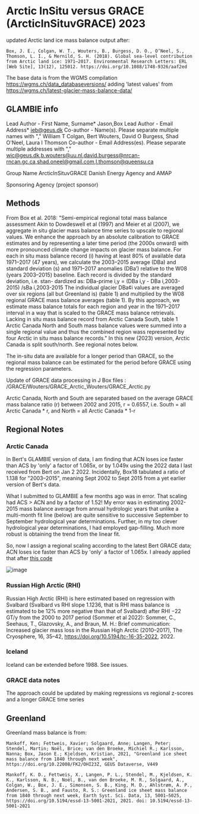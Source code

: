 # Arctic InSitu versus GRACE (ArcticInSituvGRACE) 2023
updated Arctic land ice mass balance output after:

	Box, J. E., Colgan, W. T., Wouters, B., Burgess, D. O., O’Neel, S., Thomson, L. I., & Mernild, S. H. (2018). Global sea-level contribution from Arctic land ice: 1971–2017. Environmental Research Letters: ERL [Web Site], 13(12), 125012. https://doi.org/10.1088/1748-9326/aaf2ed 

The base data is from the WGMS compilation https://wgms.ch/data_databaseversions/ adding 'latest values' from https://wgms.ch/latest-glacier-mass-balance-data/

## GLAMBIE info
Lead Author - First Name, Surname*
Jason,Box
Lead Author - Email Address*
jeb@geus.dk
Co-author - Name(s). Please separate multiple names with ","
William T Colgan, Bert Wouters, David O Burgess, Shad O'Neel, Laura I Thomson
Co-author - Email Address(es). Please separate multiple addresses with ","
wic@geus.dk,b.wouters@uu.nl,david.burgess@nrcan-rncan.gc.ca,shad.oneel@gmail.com,l.thomson@queensu.ca

Group Name
ArcticInSituvGRACE
Danish Energy Agency and AMAP

Sponsoring Agency (project sponsor)

## Methods
From Box et al. 2018: 
"Semi-empirical regional total mass balance assessment
Akin to Dowdeswell et al (1997) and Meier et al (2007), we aggregate in situ glacier mass balance time series to upscale to regional values. We enhance the approach by an absolute calibration to GRACE estimates and by representing a later time period (the 2000s onward) with more pronounced climate change impacts on glacier mass balance.
For each in situ mass balance record (i) having at least 80% of available data 1971–2017 (47 years), we calculate the 2003–2015 average (DBa) and standard deviation (s) and 1971–2017 anomalies (DBa’) relative to the W08 (years 2003–2015) baseline. Each record is divided by the standard deviation, i.e. stan- dardized as:
DBa-prime i,y = (DBa i,y - DBa i,2003-2015) /sBa i,2003-2015
The individual glacier DBa¢i values are averaged over six regions (all but Greenland is) (table 1) and multiplied by the W08 regional GRACE mass balance averages (table 1). By this approach, we estimate mass balance totals for each region and year in the 1971–2017 interval in a way that is scaled to the GRACE mass balance retrievals. Lacking in situ mass balance record from Arctic Canada South, table 1 Arctic Canada North and South mass balance values were summed into a single regional value 
and thus the combined region wass represented by four Arctic in situ mass balance records." In this new (2023) version, Arctic Canada is split south/north. See regional notes below.

The in-situ data are available for a longer period than GRACE, so the regional mass balance can be estimated for the period before GRACE using the regression parameters.

Update of GRACE data processing in J Box files : /GRACE/Wouters/GRACE_Arctic_Wouters/GRACE_Arctic.py

Arctic Canada, North and South are separated based on the average GRACE mass balance ratio (r) between 2002 and 2015, r = 0.6557, i.e. South = all Arctic Canada * r, and North = all Arctic Canada * 1-r

## Regional Notes

### Arctic Canada

In Bert's GLAMBIE version of data, I am finding that ACN loses ice faster than ACS by 'only' a factor of 1.065x, or by 1.049x using the 2022 data I last received from Bert on Jan 2 2022. Incidentally, Box18 tabulated a ratio of 1.138 for "2003–2015", meaning Sept 2002 to Sept 2015 from a yet earlier version of Bert's data.

What I submitted to GLAMBIE a few months ago was in error. That scaling had ACS > ACN and by a factor of 1.52! My error was in estimating 2002-2015 mass balance average from annual hydrologic years that unlike a multi-month fit line (below) are quite sensitive to successive September to September hydrological year determinations. Further, in my too clever hydrological year determinations, I had employed gap-filling. Much more robust is obtaining the trend from the linear fit.

So, now I assign a regional scaling according to the latest Bert GRACE data; ACN loses ice faster than ACS by 'only' a factor of 1.065x. I already applied that after [this code](src/Arctic_Canada_N_v_S_scaling.py)

![image](https://github.com/jasonebox/GOA-2023/assets/32133350/50896ad6-aff7-4433-be11-4be0ce548dc0)

### Russian High Arctic (RHI)

Russian High Arctic (RHI) is here estimated based on regression with Svalbard (Svalbard vs RHI slope 1.1236, that is RHI mass balance is estimated to be 12% more negative than that of Svalbard) after RHI −22 GT/y from the 2000 to 2017 period (Sommer et al 2022):
Sommer, C., Seehaus, T., Glazovsky, A., and Braun, M. H.: Brief communication: Increased glacier mass loss in the Russian High Arctic (2010–2017), The Cryosphere, 16, 35–42, https://doi.org/10.5194/tc-16-35-2022, 2022.

### Iceland
Iceland can be extended before 1988. See issues.

### GRACE data notes
The approach could be updated by making regressions vs regional z-scores and a longer GRACE time series


## Greenland
Greenland mass balance is from:

	Mankoff, Ken; Fettweis, Xavier; Solgaard, Anne; Langen, Peter; Stendel, Martin; Noël, Brice; van den Broeke, Michiel R.; Karlsson, Nanna; Box, Jason E.; Kjeldsen, Kristian, 2021, "Greenland ice sheet mass balance from 1840 through next week", https://doi.org/10.22008/FK2/OHI23Z, GEUS Dataverse, V449

	Mankoff, K. D., Fettweis, X., Langen, P. L., Stendel, M., Kjeldsen, K. K., Karlsson, N. B., Noël, B., van den Broeke, M. R., Solgaard, A., Colgan, W., Box, J. E., Simonsen, S. B., King, M. D., Ahlstrøm, A. P., Andersen, S. B., and Fausto, R. S.: Greenland ice sheet mass balance from 1840 through next week, Earth Syst. Sci. Data, 13, 5001–5025, https://doi.org/10.5194/essd-13-5001-2021, 2021. doi: 10.5194/essd-13-5001-2021
